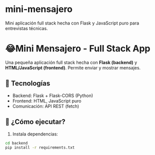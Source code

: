 # mini-mensajero
Mini aplicación full stack hecha con Flask y JavaScript puro para entrevistas técnicas.

# 😂Mini Mensajero - Full Stack App

Una pequeña aplicación full stack hecha con **Flask (backend)** y **HTML/JavaScript (frontend)**. Permite enviar y mostrar mensajes.

## 🧰 Tecnologías

- Backend: Flask + Flask-CORS (Python)
- Frontend: HTML, JavaScript puro
- Comunicación: API REST (fetch)

## 🚀 ¿Cómo ejecutar?

1. Instala dependencias:
```bash
cd backend
pip install -r requirements.txt
